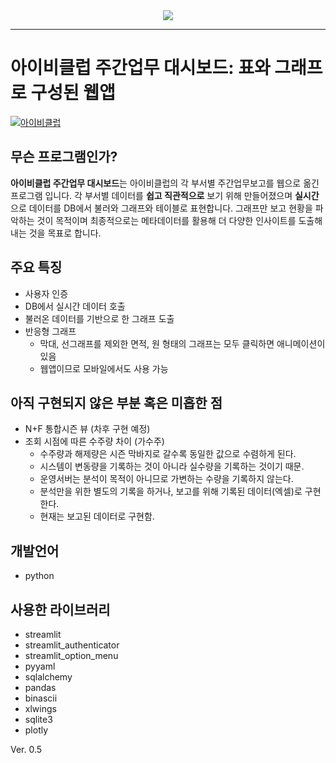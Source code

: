 <div align="center">
  <img src="http://www.ivyclub.co.kr/page/images/footer/slogan.png"><br>
</div>

---

# 아이비클럽 주간업무 대시보드: 표와 그래프로 구성된 웹앱
[![아이비클럽](http://www.ivyclub.co.kr/page/images/footer/logo.png)](http://www.ivyclub.co.kr)


## 무슨 프로그램인가?

**아이비클럽 주간업무 대시보드**는 아이비클럽의 각 부서별 주간업무보고를 웹으로 옮긴 프로그램 입니다.
각 부서별 데이터를 **쉽고 직관적으로** 보기 위해 만들어졌으며 **실시간**으로 데이터를 DB에서 불러와 그래프와 테이블로
표현합니다. 그래프만 보고 현황을 파악하는 것이 목적이며 최종적으로는 메타데이터를 활용해 더 다양한 인사이트를
도출해내는 것을 목표로 합니다.



## 주요 특징

- 사용자 인증
- DB에서 실시간 데이터 호출
- 불러온 데이터를 기반으로 한 그래프 도출
- 반응형 그래프
  - 막대, 선그래프를 제외한 면적, 원 형태의 그래프는 모두 클릭하면 애니메이션이 있음
  - 웹앱이므로 모바일에서도 사용 가능



## 아직 구현되지 않은 부분 혹은 미흡한 점

- N+F 통합시즌 뷰 (차후 구현 예정)
- 조회 시점에 따른 수주량 차이 (가수주)
  - 수주량과 해제량은 시즌 막바지로 갈수록 동일한 값으로 수렴하게 된다.
  - 시스템이 변동량을 기록하는 것이 아니라 실수량을 기록하는 것이기 때문.
  - 운영서버는 분석이 목적이 아니므로 가변하는 수량을 기록하지 않는다.
  - 분석만을 위한 별도의 기록을 하거나, 보고를 위해 기록된 데이터(엑셀)로 구현한다.
  - 현재는 보고된 데이터로 구현함.


## 개발언어

- python


## 사용한 라이브러리

- streamlit
- streamlit_authenticator
- streamlit_option_menu
- pyyaml
- sqlalchemy
- pandas
- binascii
- xlwings
- sqlite3
- plotly

Ver. 0.5